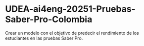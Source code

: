 # UDEA-ai4eng-20251-Pruebas-Saber-Pro-Colombia
Crear un modelo con el objetivo de predecir el rendimiento de los estudiantes en las pruebas Saber Pro.

